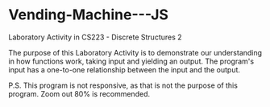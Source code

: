 # Vending-Machine---JS

Laboratory Activity in CS223 - Discrete Structures 2

The purpose of this Laboratory Activity is to demonstrate our understanding in how functions work, taking input and yielding an output. The program's input has a one-to-one relationship between the input and the output.

P.S.
This program is not responsive, as that is not the purpose of this program. 
Zoom out 80% is recommended.
